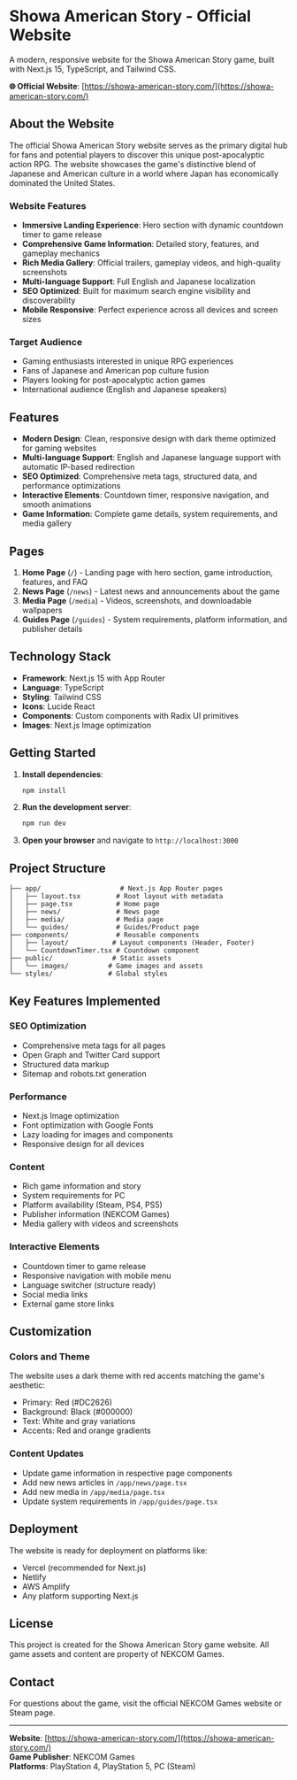 # Showa American Story - Official Website

A modern, responsive website for the Showa American Story game, built with Next.js 15, TypeScript, and Tailwind CSS.

**🌐 Official Website**: [https://showa-american-story.com/](https://showa-american-story.com/)

## About the Website

The official Showa American Story website serves as the primary digital hub for fans and potential players to discover this unique post-apocalyptic action RPG. The website showcases the game's distinctive blend of Japanese and American culture in a world where Japan has economically dominated the United States.

### Website Features
- **Immersive Landing Experience**: Hero section with dynamic countdown timer to game release
- **Comprehensive Game Information**: Detailed story, features, and gameplay mechanics
- **Rich Media Gallery**: Official trailers, gameplay videos, and high-quality screenshots
- **Multi-language Support**: Full English and Japanese localization
- **SEO Optimized**: Built for maximum search engine visibility and discoverability
- **Mobile Responsive**: Perfect experience across all devices and screen sizes

### Target Audience
- Gaming enthusiasts interested in unique RPG experiences
- Fans of Japanese and American pop culture fusion
- Players looking for post-apocalyptic action games
- International audience (English and Japanese speakers)

## Features

- **Modern Design**: Clean, responsive design with dark theme optimized for gaming websites
- **Multi-language Support**: English and Japanese language support with automatic IP-based redirection
- **SEO Optimized**: Comprehensive meta tags, structured data, and performance optimizations
- **Interactive Elements**: Countdown timer, responsive navigation, and smooth animations
- **Game Information**: Complete game details, system requirements, and media gallery

## Pages

1. **Home Page** (`/`) - Landing page with hero section, game introduction, features, and FAQ
2. **News Page** (`/news`) - Latest news and announcements about the game
3. **Media Page** (`/media`) - Videos, screenshots, and downloadable wallpapers
4. **Guides Page** (`/guides`) - System requirements, platform information, and publisher details

## Technology Stack

- **Framework**: Next.js 15 with App Router
- **Language**: TypeScript
- **Styling**: Tailwind CSS
- **Icons**: Lucide React
- **Components**: Custom components with Radix UI primitives
- **Images**: Next.js Image optimization

## Getting Started

1. **Install dependencies**:
   ```bash
   npm install
   ```

2. **Run the development server**:
   ```bash
   npm run dev
   ```

3. **Open your browser** and navigate to `http://localhost:3000`

## Project Structure

```
├── app/                    # Next.js App Router pages
│   ├── layout.tsx         # Root layout with metadata
│   ├── page.tsx           # Home page
│   ├── news/              # News page
│   ├── media/             # Media page
│   └── guides/            # Guides/Product page
├── components/            # Reusable components
│   ├── layout/           # Layout components (Header, Footer)
│   └── CountdownTimer.tsx # Countdown component
├── public/               # Static assets
│   └── images/          # Game images and assets
└── styles/              # Global styles
```

## Key Features Implemented

### SEO Optimization
- Comprehensive meta tags for all pages
- Open Graph and Twitter Card support
- Structured data markup
- Sitemap and robots.txt generation

### Performance
- Next.js Image optimization
- Font optimization with Google Fonts
- Lazy loading for images and components
- Responsive design for all devices

### Content
- Rich game information and story
- System requirements for PC
- Platform availability (Steam, PS4, PS5)
- Publisher information (NEKCOM Games)
- Media gallery with videos and screenshots

### Interactive Elements
- Countdown timer to game release
- Responsive navigation with mobile menu
- Language switcher (structure ready)
- Social media links
- External game store links

## Customization

### Colors and Theme
The website uses a dark theme with red accents matching the game's aesthetic:
- Primary: Red (#DC2626)
- Background: Black (#000000)
- Text: White and gray variations
- Accents: Red and orange gradients

### Content Updates
- Update game information in respective page components
- Add new news articles in `/app/news/page.tsx`
- Add new media in `/app/media/page.tsx`
- Update system requirements in `/app/guides/page.tsx`

## Deployment

The website is ready for deployment on platforms like:
- Vercel (recommended for Next.js)
- Netlify
- AWS Amplify
- Any platform supporting Next.js

## License

This project is created for the Showa American Story game website. All game assets and content are property of NEKCOM Games.

## Contact

For questions about the game, visit the official NEKCOM Games website or Steam page.

---

**Website**: [https://showa-american-story.com/](https://showa-american-story.com/)  
**Game Publisher**: NEKCOM Games  
**Platforms**: PlayStation 4, PlayStation 5, PC (Steam)



